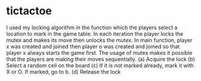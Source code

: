 # tictactoe

I used my locking algorithm in the function which the players select a location to mark in the game table. In each iteration the player locks the mutex and makes its move then unlocks the mutex. In main function, player x was created and joined then player o was created and joined so that player x always starts the game first. The usage of mutex makes it possible that the players are making their moves sequentially.
  (a) Acquire the lock
  (b) Select a random cell on the board
  (c) If it is not marked already, mark it with X or O. If marked, go to b.
  (d) Release the lock
